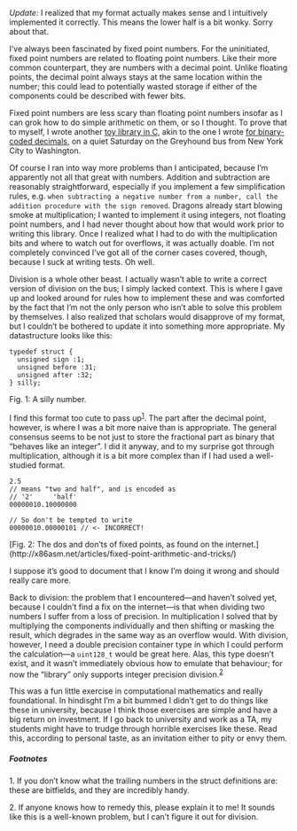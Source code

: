 *Update:* I realized that my format actually makes sense and I intuitively
implemented it correctly. This means the lower half is a bit wonky. Sorry about
that.

I’ve always been fascinated by fixed point numbers. For the uninitiated, fixed
point numbers are related to floating point numbers.
Like their more common counterpart, they are numbers with a decimal point.
Unlike floating points, the decimal point always stays at the same location within the
number; this could lead to potentially wasted storage if either of the components
could be described with fewer bits.

Fixed point numbers are less scary than floating point numbers insofar as I can
grok how to do simple arithmetic on them, or so I thought. To prove that to
myself, I wrote another [toy library in C](https://github.com/hellerve/silly),
akin to the one I wrote [for binary-coded decimals](/Binary_Coded_Decimals.html),
on a quiet Saturday on the Greyhound bus from New York City to Washington.

Of course I ran into way more problems than I anticipated, because I’m apparently
not all that great with numbers. Addition and subtraction are
reasonably straightforward, especially if you implement a few simplification
rules, e.g. `when subtracting a negative number from a number, call the
addition procedure with the sign removed`. Dragons already start blowing smoke at
multiplication; I wanted to implement it using integers,
not floating point numbers, and I had never thought about how that would work prior
to writing this library. Once I realized what I had to do with the multiplication bits
and where to watch out for overflows, it was actually doable. I’m not
completely convinced I’ve got all of the corner cases covered, though, because
I suck at writing tests. Oh well.

Division is a whole other beast. I actually wasn’t able to write a correct
version of division on the bus; I simply lacked context. This is where I
gave up and looked around for rules how to implement these and was comforted
by the fact that I’m not the only person who isn’t able to solve this problem
by themselves. I also realized that scholars would disapprove of my format,
but I couldn’t be bothered to update it into something more appropriate. My
datastructure looks like this:

```
typedef struct {
  unsigned sign :1;
  unsigned before :31;
  unsigned after :32;
} silly;
```
<div class="figure-label">Fig. 1: A silly number.</div>

I find this format too cute to pass up<sup><a href="#1">1</a></sup>. The part
after the decimal point, however, is where I was a bit more naive than is
appropriate. The general consensus seems to be not just to store the fractional
part as binary that “behaves like an integer”. I did it anyway, and to my
surprise got through multiplication, although it is a bit more complex than if
I had used a well-studied format.

```
2.5
// means "two and half", and is encoded as
// '2'     'half'
00000010.10000000

// So don't be tempted to write
00000010.00000101 // <- INCORRECT!
```
<div class="figure-label">
  [Fig. 2: The dos and don’ts of fixed points, as found on
   the internet.](http://x86asm.net/articles/fixed-point-arithmetic-and-tricks/)
</div>

I suppose it’s good to document that I know I’m doing it wrong and should
really care more.

Back to division: the problem that I encountered—and haven’t solved yet,
because I couldn’t find a fix on the internet—is that when dividing two
numbers I suffer from a loss of precision. In multiplication I solved that by
multiplying the components individually and then shifting or masking the
result, which degrades in the same way as an overflow would. With division,
however, I need a double precision container type in which I could perform
the calculation—a `uint128_t` would be great here. Alas, this type doesn’t
exist, and it wasn’t immediately obvious how to emulate that behaviour; for
now the “library” only supports integer precision division.<sup><a href="#2">2</a></sup>

This was a fun little exercise in computational mathematics and really
foundational. In hindisght I’m a bit bummed I didn’t get to do things like
these in university, because I think those exercises are simple and
have a big return on investment. If I go back to university and work as a
TA, my students might have to trudge through horrible exercises like these.
Read this, according to personal taste, as an invitation either to pity or envy
them.

##### Footnotes

<span id="1">1.</span> If you don’t know what the trailing numbers in the
struct definitions are: these are bitfields, and they are incredibly handy.

<span id="2">2.</span> If anyone knows how to remedy this, please explain it to
me! It sounds like this is a well-known problem, but I can’t figure it out for
division.
